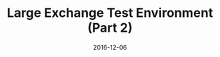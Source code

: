 ---
layout: post
title:  "Large Exchange Test Environment (Part 2)"
date:   2016-12-06
categories: Powershell automation exchange
tags: powershell, itpro, automation, exchange, remoting
---